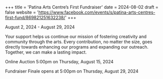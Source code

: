 +++
title = 'Patina Arts Centre’s First Fundraiser'
date = 2024-08-02
draft = false
website = 'https://www.facebook.com/events/s/patina-arts-centres-first-fund/869821251632238/'
+++

August 2, 2024 - August 29, 2024

Your support helps us continue our mission of fostering creativity and community through the arts. Every contribution, no matter the size, goes directly towards enhancing our programs and expanding our outreach. Together, we can make a lasting impact.

Online Auction  5:00pm on Thursday, August 15, 2024

Fundraiser Finale opens at 5:00pm on Thursday, August 29, 2024
